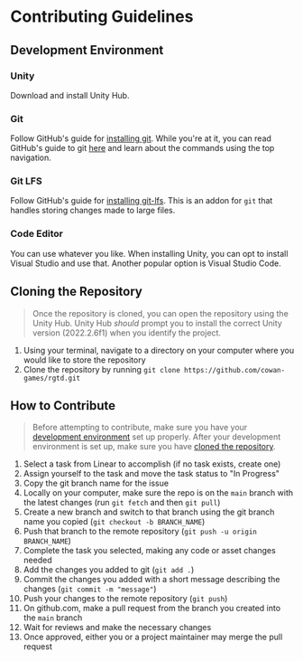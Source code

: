 # Contributing Guidelines

## Development Environment

### Unity

Download and install Unity Hub.

### Git

Follow GitHub's guide for [installing git](https://github.com/git-guides/install-git). While you're at it, you can read GitHub's guide to git [here](https://github.com/git-guides) and learn about the commands using the top navigation.

### Git LFS

Follow GitHub's guide for [installing git-lfs](https://docs.github.com/en/repositories/working-with-files/managing-large-files/installing-git-large-file-storage?platform=windows). This is an addon for `git` that handles storing changes made to large files.

### Code Editor

You can use whatever you like. When installing Unity, you can opt to install Visual Studio and use that. Another popular option is Visual Studio Code.

## Cloning the Repository

> Once the repository is cloned, you can open the repository using the Unity Hub. Unity Hub _should_ prompt you to install the correct Unity version (2022.2.6f1) when you identify the project.

1. Using your terminal, navigate to a directory on your computer where you would like to store the repository
2. Clone the repository by running `git clone https://github.com/cowan-games/rgtd.git`

## How to Contribute

> Before attempting to contribute, make sure you have your [development environment](#development-environment) set up properly. After your development environment is set up, make sure you have [cloned the repository](#cloning-the-repository).

1. Select a task from Linear to accomplish (if no task exists, create one)
2. Assign yourself to the task and move the task status to "In Progress"
3. Copy the git branch name for the issue
4. Locally on your computer, make sure the repo is on the `main` branch with the latest changes (run `git fetch` and then `git pull`)
5. Create a new branch and switch to that branch using the git branch name you copied (`git checkout -b BRANCH_NAME`)
6. Push that branch to the remote repository (`git push -u origin BRANCH_NAME`)
7. Complete the task you selected, making any code or asset changes needed
8. Add the changes you added to git (`git add .`)
9. Commit the changes you added with a short message describing the changes (`git commit -m "message"`)
10. Push your changes to the remote repository (`git push`)
11. On github.com, make a pull request from the branch you created into the `main` branch
12. Wait for reviews and make the necessary changes
13. Once approved, either you or a project maintainer may merge the pull request
